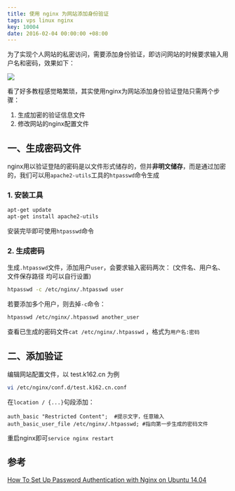 ```yaml
---
title: 使用 nginx 为网站添加身份验证
tags: vps linux nginx
key: 10004
date: 2016-02-04 00:00:00 +08:00
---
```


为了实现个人网站的私密访问，需要添加身份验证，即访问网站的时候要求输入用户名和密码，效果如下：

![](http://ors3vio5q.bkt.clouddn.com/17-10-13/75481446.jpg)

看了好多教程感觉略繁琐，其实使用nginx为网站添加身份验证登陆只需两个步骤：

1. 生成加密的验证信息文件
2. 修改网站的nginx配置文件

<!--more-->

## 一、生成密码文件

nginx用以验证登陆的密码是以文件形式储存的，但并**非明文储存**，而是通过加密的，我们可以用`apache2-utils`工具的`htpasswd`命令生成

### 1. 安装工具

```bash
apt-get update
apt-get install apache2-utils
```

安装完毕即可使用`htpasswd`命令

### 2. 生成密码

生成`.htpasswd`文件，添加用户`user`，会要求输入密码两次：
(文件名、用户名、文件保存路径 均可以自行设置)

```bash
htpasswd -c /etc/nginx/.htpasswd user
```

若要添加多个用户，则去掉`-c`命令：

```bash
htpasswd /etc/nginx/.htpasswd another_user
```

查看已生成的密码文件`cat /etc/nginx/.htpasswd`
，格式为`用户名:密码`

## 二、添加验证

编辑网站配置文件，以 test.k162.cn 为例

```bash
vi /etc/nginx/conf.d/test.k162.cn.conf
```

在`location / {...}`句段添加：

```nginx
auth_basic "Restricted Content";  #提示文字，任意输入
auth_basic_user_file /etc/nginx/.htpasswd; #指向第一步生成的密码文件
```

重启nginx即可`service nginx restart`

## 参考
[How To Set Up Password Authentication with Nginx on Ubuntu 14.04](https://www.digitalocean.com/community/tutorials/how-to-set-up-password-authentication-with-nginx-on-ubuntu-14-04)
